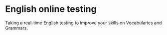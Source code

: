# English online testing
Taking a real-time English testing to improve your skills on Vocabularies and Grammars.
